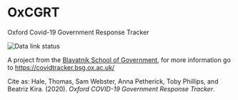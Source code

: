 # OxCGRT
Oxford Covid-19 Government Response Tracker

![Data link status](https://github.com/TobyPhillips/OxCGRT/workflows/Get%20latest%20data%20from%20OxCGRT/badge.svg)

A project from the [Blavatnik School of Government](www.bsg.ox.ac.uk), for more information go to https://covidtracker.bsg.ox.ac.uk/

Cite as: Hale, Thomas, Sam Webster, Anna Petherick, Toby Phillips, and Beatriz Kira. (2020). _Oxford COVID-19 Government Response Tracker_.

